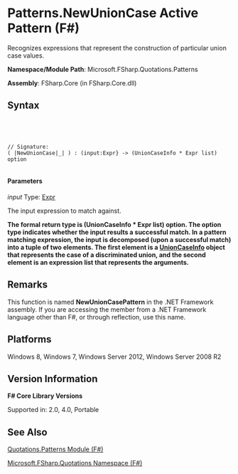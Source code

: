 # Patterns.NewUnionCase Active Pattern (F#)

Recognizes expressions that represent the construction of particular union case values.

**Namespace/Module Path**: Microsoft.FSharp.Quotations.Patterns

**Assembly**: FSharp.Core (in FSharp.Core.dll)


## Syntax



```




// Signature:
( |NewUnionCase|_| ) : (input:Expr} -> (UnionCaseInfo * Expr list) option


```





#### Parameters
*input*
Type: [Expr](http://msdn.microsoft.com/en-us/library/ed6a2caf-69d4-45c2-ab97-e9b3be9bce65)


The input expression to match against.



**The formal return type is (UnionCaseInfo &#42; Expr list) option. The option type indicates whether the input results a successful match. In a pattern matching expression, the input is decomposed (upon a successful match) into a tuple of two elements. The first element is a [UnionCaseInfo](http://msdn.microsoft.com/en-us/library/d97eb038-9521-4e20-89b4-dd0cd92d7221) object that represents the case of a discriminated union, and the second element is an expression list that represents the arguments.**
## Remarks
This function is named **NewUnionCasePattern** in the .NET Framework assembly. If you are accessing the member from a .NET Framework language other than F#, or through reflection, use this name.


## Platforms
Windows 8, Windows 7, Windows Server 2012, Windows Server 2008 R2


## Version Information
**F# Core Library Versions**

Supported in: 2.0, 4.0, Portable




## See Also
[Quotations.Patterns Module &#40;F&#35;&#41;](Quotations.Patterns-Module-%5BFSharp%5D.md)

[Microsoft.FSharp.Quotations Namespace &#40;F&#35;&#41;](Microsoft.FSharp.Quotations-Namespace-%5BFSharp%5D.md)

